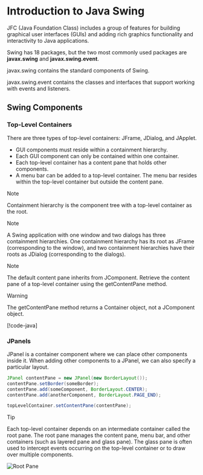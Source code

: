 
# Introduction to Java Swing

JFC (Java Foundation Class) includes a group of features for building graphical user interfaces (GUIs) and adding rich graphics functionality and interactivity to Java applications.

Swing has 18 packages, but the two most commonly used packages are **javax.swing** and **javax.swing.event**.

javax.swing contains the standard components of Swing.

javax.swing.event contains the classes and interfaces that support working with events and listeners.

## Swing Components

### Top-Level Containers

There are three types of top-level containers: JFrame, JDialog, and JApplet.

- GUI components must reside within a containment hierarchy.
- Each GUI component can only be contained within one container.
- Each top-level container has a content pane that holds other components.
- A menu bar can be added to a top-level container. The menu bar resides within the top-level container but outside the content pane.

> [!NOTE]
> Containment hierarchy is the component tree with a top-level container as the root.

> [!NOTE]
> A Swing application with one window and two dialogs has three containment hierarchies. One containment hierarchy has its root as JFrame (corresponding to the window), and two containment hierarchies have their roots as JDialog (corresponding to the dialogs).
 
> [!NOTE]
> The default content pane inherits from JComponent.
> Retrieve the content pane of a top-level container using the getContentPane method.

> [!WARNING]
> The getContentPane method returns a Container object, not a JComponent object.

[!code-java[](code/TopLevelDemo.java?highlight=10-13,15-16,21)]


### JPanels

JPanel is a container component where we can place other components inside it. When adding other components to a JPanel, we can also specify a particular layout.

```java
JPanel contentPane = new JPanel(new BorderLayout());
contentPane.setBorder(someBorder);
contentPane.add(someComponent, BorderLayout.CENTER);
contentPane.add(anotherComponent, BorderLayout.PAGE_END);

topLevelContainer.setContentPane(contentPane);
```

> [!TIP]
> Each top-level container depends on an intermediate container called the root pane. The root pane manages the content pane, menu bar, and other containers (such as layered pane and glass pane).
> The glass pane is often used to intercept events occurring on the top-level container or to draw over multiple components.

![Root Pane](https://docs.oracle.com/javase/tutorial/figures/ui/ui-rootPane.gif)


